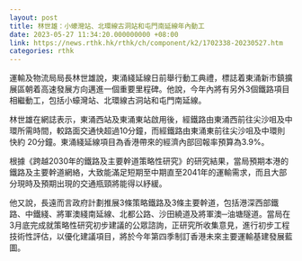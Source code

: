 ```yaml
---
layout: post
title: 林世雄：小蠔灣站、北環線古洞站和屯門南延線年內動工
date: 2023-05-27 11:34:20.000000000 +08:00
link: https://news.rthk.hk/rthk/ch/component/k2/1702338-20230527.htm
categories: rthk
---
```


運輸及物流局局長林世雄說，東涌綫延線日前舉行動工典禮，標誌着東涌新市鎮擴展區朝着高速發展方向邁進一個重要里程碑。他說，今年內將有另外3個鐵路項目相繼動工，包括小蠔灣站、北環線古洞站和屯門南延線。

林世雄在網誌表示，東涌西站及東涌東站啟用後，經鐵路由東涌西前往尖沙咀及中環所需時間，較路面交通快超過10分鐘，而經鐵路由東涌東前往尖沙咀及中環則快約 20分鐘。東涌綫延線項目為香港帶來的經濟內部回報率預算為3.9%。

根據《跨越2030年的鐵路及主要幹道策略性研究》的研究結果，當局預期本港的鐵路及主要幹道網絡，大致能滿足短期至中期直至2041年的運輸需求，而且大部分現時及預期出現的交通瓶頸將能得以紓緩。

他又說，長遠而言政府計劃推展3條策略鐵路及3條主要幹道，包括港深西部鐵路、中鐵綫、將軍澳綫南延線、北都公路、沙田繞道及將軍澳─油塘隧道。當局在3月底完成就策略性研究初步建議的公眾諮詢，正研究所收集意見，進行初步工程技術性評估，以優化建議項目，將於今年第四季制訂香港未來主要運輸基建發展藍圖。
